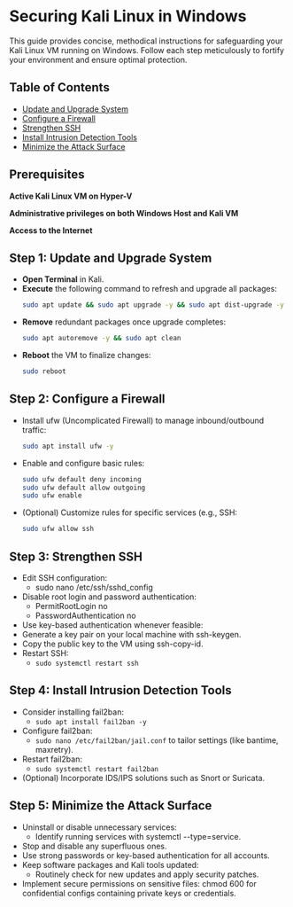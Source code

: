 # Securing Kali Linux in Windows

This guide provides concise, methodical instructions for safeguarding your Kali Linux VM running on Windows. Follow each step meticulously to fortify your environment and ensure optimal protection.

## Table of Contents

- [Update and Upgrade System](#step-1-update-and-upgrade-system)
- [Configure a Firewall](#step-2-configure-a-firewall)
- [Strengthen SSH](#step-3-strengthen-ssh)
- [Install Intrusion Detection Tools](#step-4-install-intrusion-detection-tools)
- [Minimize the Attack Surface](#step-5-minimize-the-attack-surface)

## Prerequisites

**Active Kali Linux VM on Hyper-V**

**Administrative privileges on both Windows Host and Kali VM**

**Access to the Internet**


## Step 1: Update and Upgrade System

- **Open Terminal** in Kali.
- **Execute** the following command to refresh and upgrade all packages: 
    ```bash
    sudo apt update && sudo apt upgrade -y && sudo apt dist-upgrade -y
    ```
- **Remove** redundant packages once upgrade completes: 
    ```bash
    sudo apt autoremove -y && sudo apt clean
    ```
- **Reboot** the VM to finalize changes:
    ```bash 
    sudo reboot
    ```

## Step 2: Configure a Firewall

- Install ufw (Uncomplicated Firewall) to manage inbound/outbound traffic: 
    ```bash
    sudo apt install ufw -y
    ```
- Enable and configure basic rules: 
    ```bash
    sudo ufw default deny incoming
    sudo ufw default allow outgoing
    sudo ufw enable
    ```
- (Optional) Customize rules for specific services (e.g., SSH:
    ```bash
    sudo ufw allow ssh
    ```

## Step 3: Strengthen SSH

- Edit SSH configuration: 
    - sudo nano /etc/ssh/sshd_config
- Disable root login and password authentication:
    - PermitRootLogin no 
    - PasswordAuthentication no
- Use key-based authentication whenever feasible:
- Generate a key pair on your local machine with ssh-keygen.
- Copy the public key to the VM using ssh-copy-id.
- Restart SSH: 
    - ```sudo systemctl restart ssh```

## Step 4: Install Intrusion Detection Tools

- Consider installing fail2ban: 
    - ```sudo apt install fail2ban -y```
- Configure fail2ban:
    - ```sudo nano /etc/fail2ban/jail.conf``` to tailor settings (like bantime, maxretry).
- Restart fail2ban: 
    - ```sudo systemctl restart fail2ban```
- (Optional) Incorporate IDS/IPS solutions such as Snort or Suricata.

## Step 5: Minimize the Attack Surface

- Uninstall or disable unnecessary services:
    - Identify running services with systemctl --type=service.
- Stop and disable any superfluous ones.
- Use strong passwords or key-based authentication for all accounts.
- Keep software packages and Kali tools updated:
    - Routinely check for new updates and apply security patches.
- Implement secure permissions on sensitive files: chmod 600 for confidential configs containing private keys or credentials.
